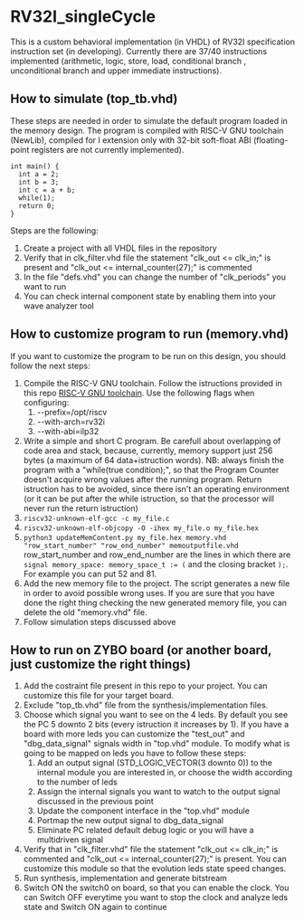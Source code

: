 # RV32I_singleCycle
This is a custom behavioral implementation (in VHDL) of RV32I specification instruction set (in developing). Currently there are 37/40 instructions implemented (arithmetic, logic, store, load, conditional branch , unconditional branch and upper immediate instructions).


## How to simulate (top_tb.vhd)
These steps are needed in order to simulate the default program loaded in the memory design.
The program is compiled with RISC-V GNU toolchain (NewLib), compiled for I extension only with 32-bit soft-float ABI (floating-point registers are not currently implemented).
```
int main() {
  int a = 2;
  int b = 3;
  int c = a + b;
  while(1);
  return 0;
}
```
Steps are the following:
1. Create a project with all VHDL files in the repository
2. Verify that in clk_filter.vhd file the statement "clk_out <= clk_in;" is present and "clk_out <= internal_counter(27);" is commented
3. In the file "defs.vhd" you can change the number of "clk_periods" you want to run
4. You can check internal component state by enabling them into your wave analyzer tool


## How to customize program to run (memory.vhd)
If you want to customize the program to be run on this design, you should follow the next steps:
1. Compile the RISC-V GNU toolchain. Follow the istructions provided in this repo [RISC-V GNU toolchain](https://github.com/riscv/riscv-gnu-toolchain). Use the following flags when configuring:
    1. --prefix=/opt/riscv
    2. --with-arch=rv32i
    3. --with-abi=ilp32
2. Write a simple and short C program. Be carefull about overlapping of code area and stack, because, currently, memory support just 256 bytes (a maximum of 64 data+istruction words). NB: always finish the program with a "while(true condition);", so that the Program Counter doesn't acquire wrong values after the running program. Return istruction has to be avoided, since there isn't an operating environment (or it can be put after the while istruction, so that the processor will never run the return istruction)
3. ```riscv32-unknown-elf-gcc -c my_file.c```
4. ```riscv32-unknown-elf-objcopy -O -ihex my_file.o my_file.hex```
5. ```python3 updateMemContent.py my_file.hex memory.vhd "row_start_number" "row_end_number" memoutputfile.vhd``` 
row_start_number and row_end_number are the lines in which there are     ```    signal memory_space: memory_space_t := (``` and the closing bracket ```);```. For example you can put 52 and 81.
6. Add the new memory file to the project. The script generates a new file in order to avoid possible wrong uses. If you are sure that you have done the right thing checking the new generated memory file, you can delete the old "memory.vhd" file.
7. Follow simulation steps discussed above

## How to run on ZYBO board (or another board, just customize the right things)
1. Add the costraint file present in this repo to your project. You can customize this file for your target board.
2. Exclude "top_tb.vhd" file from the synthesis/implementation files.
3. Choose which signal you want to see on the 4 leds. By default you see the PC 5 downto 2 bits (every istruction it increases by 1). If you have a board with more leds you can customize the "test_out" and "dbg_data_signal" signals width in "top.vhd" module.  To modify what is going to be mapped on leds you have to follow these steps:
    1. Add an output signal (STD_LOGIC_VECTOR(3 downto 0)) to the internal module you are interested in, or choose the width according to the number of leds
    2. Assign the internal signals you want to watch to the output signal discussed in the previous point
    3. Update the component interface in the "top.vhd" module
    4. Portmap the new output signal to dbg_data_signal
    5. Eliminate PC related default debug logic or you will have a multidriven signal
4. Verify that in "clk_filter.vhd" file the statement "clk_out <= clk_in;" is commented and "clk_out <= internal_counter(27);" is present. You can customize this module so that the evolution leds state speed changes.
5. Run synthesis, implementation and generate bitstream
6. Switch ON the switch0 on board, so that you can enable the clock. You can Switch OFF everytime you want to stop the clock and analyze leds state and Switch ON again to continue
